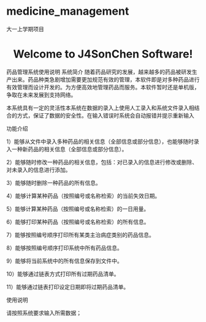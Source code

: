 # medicine_management
大一上学期项目
<h1 align="center">
  Welcome to J4SonChen Software!
</h1>

药品管理系统使用说明
系统简介
随着药品研究的发展，越来越多的药品被研发生产出来。药品种类急剧增加需要更加规范有效的管理，本软件即是对多种药品进行有效管理而设计开发的。为方便高效地管理药品而服务。本软件暂时还是单机版，争取在未来发展到支持网络。

本系统具有一定的灵活性本系统在数据的录入上使用人工录入和系统文件录入相结合的方式，保证了数据的安全性。在输入错误时系统会自动报错并提示重新输入

功能介绍

1）能够从文件中录入多种药品的相关信息（全部信息或部分信息），也能够随时录入一种新药品的相关信息（全部信息或部分信息）。

2）能够随时修改一种药品的相关信息，包括：对已录入的信息进行修改或删除、对未录入的信息进行添加。

3）能够随时删除一种药品的所有信息。

4）能够计算某种药品（按照编号或名称检索）的当前失效日期。

5）能够计算某种药品（按照编号或名称检索）的一日用量。

6）能够打印某种药品（按照编号或名称检索）的所有信息。

7）能够按照编号顺序打印所有某类主治病症类别的药品信息。

8）能够按照编号顺序打印系统中所有药品信息。

9）能够将当前系统中的所有信息保存到文件中。

10）能够通过链表方式打印所有过期药品清单。

11）能够通过链表打印设定日期即将过期药品清单。

使用说明

请按照系统要求输入所需数据；


